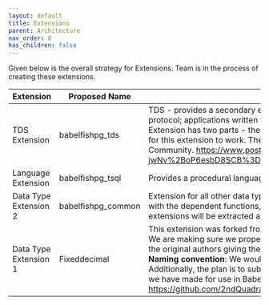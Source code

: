 ```yaml
---
layout: default
title: Extensions
parent: Architecture
nav_order: 8
has_children: false
---
```


Given below is the overall strategy for Extensions. Team is in the process of creating these extensions.


| Extension | Proposed Name | Description          |            
| -- | -- | -- |
| TDS Extension | babelfishpg_tds   | TDS - provides a secondary endpoint that speaks the TDS (SQL Server) network protocol; applications written for SQL Server should connect to this endpoint. TDS Extension has two parts - the extension itself and the protocol hooks that are needed for this extension to work. The protocol hooks have already been submitted to the Community. https://www.postgresql.org/message-id/flat/CAGBW59d5SjLyJLt-jwNv%2BoP6esbD8SCB%3D%3D%3D11WVe5%3DdOHLQ5wQ%40mail.gmail.com               |    
| Language Extension | babelfishpg_tsql  | Provides a procedural language compatible with TSQL Uses ANTLR parser.   |       
| Data Type Extension 2 | babelfishpg_common  | Extension for all other data types developed by Babelfish Engineering team along with the dependent functions, indexes, operators etc All datatypes in other extensions will be extracted and added to this extension.    |  
| Data Type Extension 1 | Fixeddecimal  | This extension was forked from Fixeddecimal datatype developed by 2ndquadrant. We are making sure we properly fork the repo from the original so it tracks back to the original authors giving them credit. We'll track all the development history. **Naming convention**: We would like to keep the same name as in the original source. Additionally, the plan is to submit this back to 2nd Quadrant with the enhancements we have made for use in Babelfish. https://github.com/2ndQuadrant/fixeddecimal/blob/master/fixeddecimal.c     |  
